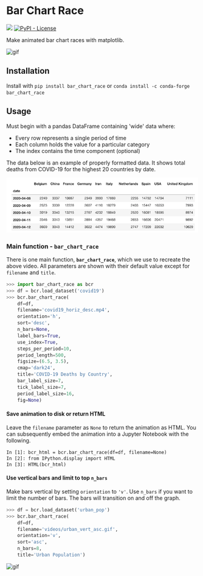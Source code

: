 # Bar Chart Race

[![](https://img.shields.io/pypi/v/bar_chart_race)](https://pypi.org/project/bar_chart_race)
[![PyPI - License](https://img.shields.io/pypi/l/bar_chart_race)](LICENSE)

Make animated bar chart races with matplotlib.

![gif](docs/videos/covid19_horiz_desc.gif)

## Installation

Install with `pip install bar_chart_race` or `conda install -c conda-forge bar_chart_race`

## Usage

Must begin with a pandas DataFrame containing 'wide' data where:

* Every row represents a single period of time
* Each column holds the value for a particular category
* The index contains the time component (optional)
  
The data below is an example of properly formatted data. It shows total deaths from COVID-19 for the highest 20 countries by date.

![gif](docs/images/wide_data.png)

### Main function - `bar_chart_race`

There is one main function, **`bar_chart_race`**, which we use to recreate the above video. All parameters are shown with their default value except for `filename` and `title`.

```python
>>> import bar_chart_race as bcr
>>> df = bcr.load_dataset('covid19')
>>> bcr.bar_chart_race(
    df=df,
    filename='covid19_horiz_desc.mp4',
    orientation='h',
    sort='desc',
    n_bars=None,
    label_bars=True,
    use_index=True,
    steps_per_period=10,
    period_length=500,
    figsize=(6.5, 3.5),
    cmap='dark24',
    title='COVID-19 Deaths by Country',
    bar_label_size=7,
    tick_label_size=7,
    period_label_size=16,
    fig=None)
```

#### Save animation to disk or return HTML

Leave the `filename` parameter as `None` to return the animation as HTML. You can subsequently embed the animation into a Jupyter Notebook with the following.

```ipython
In [1]: bcr_html = bcr.bar_chart_race(df=df, filename=None)
In [2]: from IPython.display import HTML
In [3]: HTML(bcr_html)
```

#### Use vertical bars and limit to top `n_bars`

Make bars vertical by setting `orientation` to `'v'`. Use `n_bars` if you want to limit the number of bars. The bars will transition on and off the graph.

```python
>>> df = bcr.load_dataset('urban_pop')
>>> bcr.bar_chart_race(
    df=df,
    filename='videos/urban_vert_asc.gif',
    orientation='v',
    sort='asc',
    n_bars=8,
    title='Urban Population')
```

![gif](docs/videos/urban_vert_asc.gif)